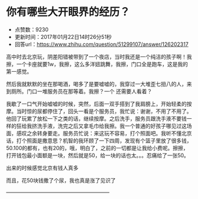 # 你有哪些大开眼界的经历？
- 点赞数：9230
- 更新时间：2017年01月22日14时26分51秒
- 回答url：https://www.zhihu.com/question/51299107/answer/126202317
<body>
 <p data-pid="nKJtnx01">高中时去北京玩，阴差阳错被带到了一个夜店，当时我还是一个纯洁的孩子啊！我擦，一个卡座就要1w，我擦，这么多洋妞跳舞，我擦，门口全是跑车，这是我的第一感觉。</p>
 <p data-pid="f9Z2D_uJ">然后我就默默的坐在那喝酒，喝多了是要嘘嘘的，我穿过一大堆歪七扭八的人，来到厕所。门口一堆服务员在那等着。我擦？一个 还需要人看着？</p>
 <p data-pid="Eri6sqrF">我歇了一口气开始嘘嘘的时候，突然，后面一双手搭到了我肩膀上，开始轻柔的按摩。当时惊的尿都停住了，回头一看是个服务员，我忙说：谢谢，不用了不用了。他回了玩累了放松一下之类的话，继续按摩。之后洗手，服务员跟洗手液不要钱一样的狂给我挤洗手液，洗完之后又拿毛巾给我擦。我一个普通的好孩子哪见过这场面，感叹之余转身要走。服务员忙说：来这玩不容易，打个照面吧。我听不懂北京话，打个照面是撒意思？机智的我环顾了一下四周，发现有个篮子里放了很多钱，50.100的都有，也有20的，哦，明白了，之前的一切都是让我给小费呢。擦擦，打开钱包最小面额是一块，然后就是50，给一块的话也太。。。忍痛给了一张50。</p>
 <p data-pid="S9iG7L9-">出来的时候感觉北京有钱人真多</p>
 <p data-pid="9VqHyXT9">而且，花50块钱撒了个尿，我也真是涨了见识了</p>
 <p data-pid="xeNUydRX">————————————————————</p>
</body>